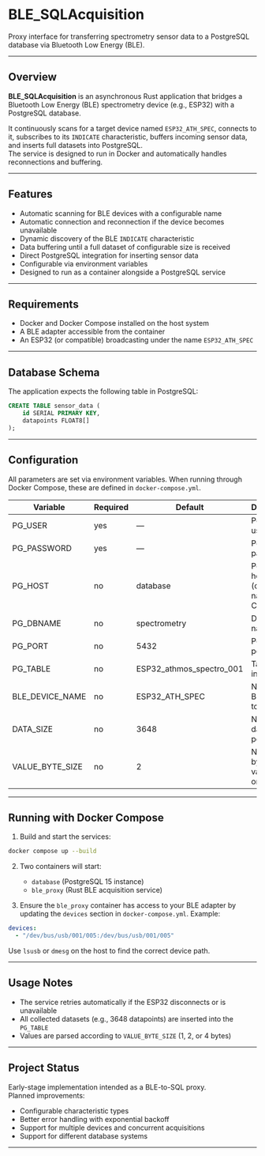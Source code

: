 # BLE_SQLAcquisition

Proxy interface for transferring spectrometry sensor data to a PostgreSQL database via Bluetooth Low Energy (BLE).

---

## Overview

**BLE_SQLAcquisition** is an asynchronous Rust application that bridges a Bluetooth Low Energy (BLE) spectrometry device (e.g., ESP32) with a PostgreSQL database.

It continuously scans for a target device named `ESP32_ATH_SPEC`, connects to it, subscribes to its `INDICATE` characteristic, buffers incoming sensor data, and inserts full datasets into PostgreSQL.  
The service is designed to run in Docker and automatically handles reconnections and buffering.

---

## Features

- Automatic scanning for BLE devices with a configurable name  
- Automatic connection and reconnection if the device becomes unavailable  
- Dynamic discovery of the BLE `INDICATE` characteristic  
- Data buffering until a full dataset of configurable size is received  
- Direct PostgreSQL integration for inserting sensor data  
- Configurable via environment variables  
- Designed to run as a container alongside a PostgreSQL service  

---

## Requirements

- Docker and Docker Compose installed on the host system  
- A BLE adapter accessible from the container  
- An ESP32 (or compatible) broadcasting under the name `ESP32_ATH_SPEC`  

---

## Database Schema

The application expects the following table in PostgreSQL:

```sql
CREATE TABLE sensor_data (
    id SERIAL PRIMARY KEY,
    datapoints FLOAT8[]
);
```

---

## Configuration

All parameters are set via environment variables. When running through Docker Compose, these are defined in `docker-compose.yml`.

| Variable           | Required | Default        | Description |
|-------------------|----------|----------------|-------------|
| PG_USER            | yes      | —              | PostgreSQL username |
| PG_PASSWORD        | yes      | —              | PostgreSQL password |
| PG_HOST            | no       | database       | PostgreSQL host (container name in Compose) |
| PG_DBNAME          | no       | spectrometry   | Database name |
| PG_PORT            | no       | 5432           | PostgreSQL port |
| PG_TABLE           | no       | ESP32_athmos_spectro_001 | Table to insert data |
| BLE_DEVICE_NAME    | no       | ESP32_ATH_SPEC | Name of BLE device to connect |
| DATA_SIZE          | no       | 3648           | Number of datapoints per dataset |
| VALUE_BYTE_SIZE    | no       | 2              | Number of bytes per value (1, 2, or 4) |

---

## Running with Docker Compose

1. Build and start the services:

```bash
docker compose up --build
```

2. Two containers will start:
   - `database` (PostgreSQL 15 instance)
   - `ble_proxy` (Rust BLE acquisition service)

3. Ensure the `ble_proxy` container has access to your BLE adapter by updating the `devices` section in `docker-compose.yml`. Example:

```yaml
devices:
  - "/dev/bus/usb/001/005:/dev/bus/usb/001/005"
```

Use `lsusb` or `dmesg` on the host to find the correct device path.

---

## Usage Notes

- The service retries automatically if the ESP32 disconnects or is unavailable
- All collected datasets (e.g., 3648 datapoints) are inserted into the `PG_TABLE`
- Values are parsed according to `VALUE_BYTE_SIZE` (1, 2, or 4 bytes)

---

## Project Status

Early-stage implementation intended as a BLE-to-SQL proxy.  
Planned improvements:

- Configurable characteristic types
- Better error handling with exponential backoff
- Support for multiple devices and concurrent acquisitions
- Support for different database systems

---

